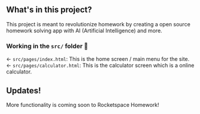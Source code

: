 ## What's in this project?
This project is meant to revolutionize homework by creating a open source homework solving app with AI (Artificial Intelligence) and more.


### Working in the `src/` folder 📁

← `src/pages/index.html`: This is the home screen / main menu for the site.
← `src/pages/calculator.html`: This is the calculator screen which is a online calculator.

## Updates!
More functionality is coming soon to Rocketspace Homework!
